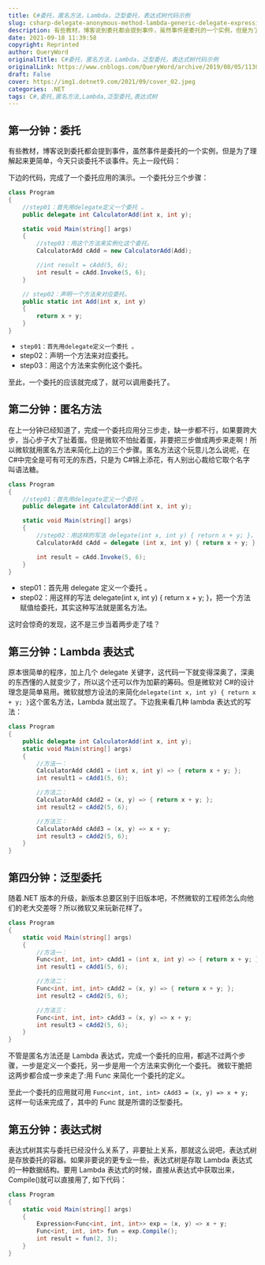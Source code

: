 ```yaml
---
title: C#委托，匿名方法，Lambda，泛型委托，表达式树代码示例
slug: csharp-delegate-anonymous-method-lambda-generic-delegate-expression-tree-code-example
description: 有些教材，博客说到委托都会提到事件，虽然事件是委托的一个实例，但是为了理解起来更简单，今天只谈委托不谈事件。
date: 2021-09-18 11:39:58
copyright: Reprinted
author: QueryWord
originalTitle: C#委托，匿名方法，Lambda，泛型委托，表达式树代码示例
originalLink: https://www.cnblogs.com/QueryWord/archive/2019/08/05/11302125.html
draft: False
cover: https://img1.dotnet9.com/2021/09/cover_02.jpeg
categories: .NET
tags: C#,委托,匿名方法,Lambda,泛型委托,表达式树
---
```


## 第一分钟：委托

有些教材，博客说到委托都会提到事件，虽然事件是委托的一个实例，但是为了理解起来更简单，今天只谈委托不谈事件。先上一段代码：

下边的代码，完成了一个委托应用的演示。一个委托分三个步骤：

```C#
class Program
{
    //step01：首先用delegate定义一个委托 。
    public delegate int CalculatorAdd(int x, int y);

    static void Main(string[] args)
    {
        //step03：用这个方法来实例化这个委托。
        CalculatorAdd cAdd = new CalculatorAdd(Add);

        //int result = cAdd(5, 6);
        int result = cAdd.Invoke(5, 6);
    }

    // step02：声明一个方法来对应委托。
    public static int Add(int x, int y)
    {
        return x + y;
    }
}
```

- `step01：首先用delegate定义一个委托 。`
- step02：声明一个方法来对应委托。
- step03：用这个方法来实例化这个委托。

至此，一个委托的应该就完成了，就可以调用委托了。

## 第二分钟：匿名方法

在上一分钟已经知道了，完成一个委托应用分三步走，缺一步都不行，如果要跨大步，当心步子大了扯着蛋。但是微软不怕扯着蛋，非要把三步做成两步来走啊！所以微软就用匿名方法来简化上边的三个步骤。匿名方法这个玩意儿怎么说呢，在 C#中完全是可有可无的东西，只是为 C#锦上添花，有人别出心裁给它取个名字叫语法糖。

```C#
class Program
{
    //step01：首先用delegate定义一个委托 。
    public delegate int CalculatorAdd(int x, int y);

    static void Main(string[] args)
    {
        //step02：用这样的写法 delegate(int x, int y) { return x + y; }，把一个方法赋值给委托
        CalculatorAdd cAdd = delegate (int x, int y) { return x + y; };

        int result = cAdd.Invoke(5, 6);
    }
}
```

- step01：首先用 delegate 定义一个委托 。
- step02：用这样的写法 delegate(int x, int y) { return x + y; }，把一个方法赋值给委托，其实这种写法就是匿名方法。

这时会惊奇的发现，这不是三步当着两步走了哇？

## 第三分钟：Lambda 表达式

原本很简单的程序，加上几个 delegate 关键字，这代码一下就变得深奥了，深奥的东西懂的人就变少了，所以这个还可以作为加薪的筹码。但是微软对 C#的设计理念是简单易用。微软就想方设法的来简化`delegate(int x, int y) { return x + y; }`这个匿名方法，Lambda 就出现了。下边我来看几种 lambda 表达式的写法：

```C#
class Program
{
    public delegate int CalculatorAdd(int x, int y);
    static void Main(string[] args)
    {
        //方法一：
        CalculatorAdd cAdd1 = (int x, int y) => { return x + y; };
        int result1 = cAdd1(5, 6);

        //方法二：
        CalculatorAdd cAdd2 = (x, y) => { return x + y; };
        int result2 = cAdd2(5, 6);

        //方法三：
        CalculatorAdd cAdd3 = (x, y) => x + y;
        int result3 = cAdd2(5, 6);
    }
}
```

## 第四分钟：泛型委托

随着.NET 版本的升级，新版本总要区别于旧版本吧，不然微软的工程师怎么向他们的老大交差呀？所以微软又来玩新花样了。

```C#
class Program
{
    static void Main(string[] args)
    {
        //方法一：
        Func<int, int, int> cAdd1 = (int x, int y) => { return x + y; };
        int result1 = cAdd1(5, 6);

        //方法二：
        Func<int, int, int> cAdd2 = (x, y) => { return x + y; };
        int result2 = cAdd2(5, 6);

        //方法三：
        Func<int, int, int> cAdd3 = (x, y) => x + y;
        int result3 = cAdd2(5, 6);
    }
}
```

不管是匿名方法还是 Lambda 表达式，完成一个委托的应用，都逃不过两个步骤，一步是定义一个委托，另一步是用一个方法来实例化一个委托。 微软干脆把这两步都合成一步来走了:用 Func 来简化一个委托的定义。

至此一个委托的应用就可用 `Func<int, int, int> cAdd3 = (x, y) => x + y;` 这样一句话来完成了，其中的 Func 就是所谓的泛型委托。

## 第五分钟：表达式树

表达式树其实与委托已经没什么关系了，非要扯上关系，那就这么说吧，表达式树是存放委托的容器。如果非要说的更专业一些，表达式树是存取 Lambda 表达式的一种数据结构。要用 Lambda 表达式的时候，直接从表达式中获取出来，Compile()就可以直接用了, 如下代码：

```C#
class Program
{
    static void Main(string[] args)
    {
        Expression<Func<int, int, int>> exp = (x, y) => x + y;
        Func<int, int, int> fun = exp.Compile();
        int result = fun(2, 3);
    }
}
```
